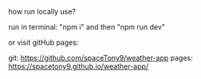 how run locally use?

run in terminal:  "npm i" and then "npm run dev"

or visit gitHub pages: 

git: https://github.com/spaceTony9/weather-app
pages: https://spacetony9.github.io/weather-app/
